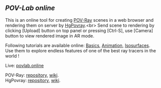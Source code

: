## *POV-Lab online*
 This is an online tool for creating [POV-Ray](http://www.povray.org/) scenes in a web browser and rendering them on server by [HgPovray]([http://www.povray.org/](https://wiki.povray.org/content/User:Le_Forgeron)).<br>
 Send scene to rendering by clicking [Upload] button on top panel or pressing [Ctrl-S], use [Camera] button to view rendered image in AR mode.<br>

Following tutorials are available online: [Basics](https://povlab.online/povtutorial/), [Animation](https://povlab.online/animtutorial/), [Isosurfaces](https://povlab.online/isotutorial/).<br> 
Use them to explore endless features of one of the best ray tracers in the world !<br>
 
 Live: [povlab.online](https://povlab.online/)

 POV-Ray: [repository](https://github.com/POV-Ray/povray), [wiki](https://wiki.povray.org/content/Main_Page).<br>
 HgPovray: [repository](https://github.com/LeForgeron/povray), [wiki](https://wiki.povray.org/content/User:Le_Forgeron/HgPovray38).<br>
 
